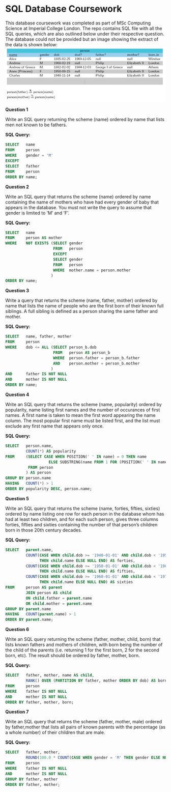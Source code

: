 # SQL Database Coursework

This database coursework was completed as part of MSc Computing Science at Imperial College London. The repo contains SQL file with all the SQL queries, which are also outlined below under their respective question. The database could not be provided but an image showing the extract of the data is shown below:
![Database Extract](Database_Extract.JPG "Database Extract")

**Question 1**

Write an SQL query returning the scheme (name) ordered by name that lists men not known to be fathers.

**SQL Query:** 
```sql
SELECT   name
FROM     person
WHERE    gender = 'M'
EXCEPT
SELECT   father
FROM     person
ORDER BY name;
```

**Question 2**

Write an SQL query that returns the scheme (name) ordered by name containing the name of mothers who have had every gender of baby that appears in the database. You must not
write the query to assume that gender is limited to ’M’ and ’F’.

**SQL Query:** 
```sql
SELECT   name
FROM     person AS mother
WHERE    NOT EXISTS (SELECT gender
                     FROM   person
                     EXCEPT
                     SELECT gender
                     FROM   person
                     WHERE  mother.name = person.mother
                    )
ORDER BY name;
```

**Question 3**

Write a query that returns the scheme (name, father, mother) ordered by name that lists the name of people who are the first born of their known full siblings. A full sibling is defined as a person sharing the same father and mother.

**SQL Query:** 
```sql
SELECT   name, father, mother
FROM     person
WHERE    dob <= ALL (SELECT person_b.dob
                     FROM   person AS person_b
                     WHERE  person.father = person_b.father
                     AND    person.mother = person_b.mother
                    )
AND      father IS NOT NULL
AND      mother IS NOT NULL
ORDER BY name;
```

**Question 4**

Write an SQL query that returns the scheme (name, popularity) ordered by popularity, name listing first names and the number of occurances of first names. A first name is taken to mean the first word appearing the name column. The most popular first name must be listed first, and the list must exclude any first name that appears only once.

**SQL Query:** 
```sql
SELECT   person.name,
         COUNT(*) AS popularity
FROM     (SELECT CASE WHEN POSITION(' ' IN name) = 0 THEN name
             	   ELSE SUBSTRING(name FROM 1 FOR (POSITION(' ' IN name) -1)) END AS name
          FROM person
         ) AS person
GROUP BY person.name
HAVING   COUNT(*) > 1
ORDER BY popularity DESC, person.name;
```

**Question 5**

Write an SQL query that returns the scheme (name, forties, fifties, sixties) ordered by name listing one row for each person in the database whom has had at least two children, and for each such person, gives three columns forties, fifties and sixties containing the number of that person’s children born in those 20th century decades.

**SQL Query:** 
```sql
SELECT 	 parent.name,
         COUNT(CASE WHEN child.dob >= '1940-01-01' AND child.dob < '1950-01-01'
               THEN child.name ELSE NULL END) AS forties,
         COUNT(CASE WHEN child.dob >= '1950-01-01' AND child.dob < '1960-01-01'
               THEN child.name ELSE NULL END) AS fifties,
         COUNT(CASE WHEN child.dob >= '1960-01-01' AND child.dob < '1970-01-01'
               THEN child.name ELSE NULL END) AS sixties
FROM     person AS parent
         JOIN person AS child
         ON child.father = parent.name
         OR child.mother = parent.name
GROUP BY parent.name
HAVING   COUNT(parent.name) > 1
ORDER BY parent.name;
```

**Question 6**

Write an SQL query returning the scheme (father, mother, child, born) that lists known fathers and mothers of children, with born being the number of the child of the parents (i.e. returning 1 for the first born, 2 for the second born, etc). The result should be ordered by father, mother, born.

**SQL Query:** 
```sql
SELECT   father, mother, name AS child,
         RANK() OVER (PARTITION BY father, mother ORDER BY dob) AS born
FROM     person
WHERE    father IS NOT NULL
AND      mother IS NOT NULL
ORDER BY father, mother, born;
```

**Question 7**

Write an SQL query that returns the scheme (father, mother, male) ordered by father,mother that lists all pairs of known parents with the percentage (as a whole number) of their children that are male.

**SQL Query:** 
```sql
SELECT   father, mother,
         ROUND(100.0 * COUNT(CASE WHEN gender = 'M' THEN gender ELSE NULL END) / COUNT(*)) AS male
FROM     person
WHERE    father IS NOT NULL
AND      mother IS NOT NULL
GROUP BY father, mother
ORDER BY father, mother;
```
